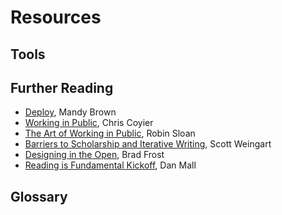 # Resources

## Tools

## Further Reading

* [Deploy](http://aworkinglibrary.com/writing/deploy/), Mandy Brown
* [Working in Public](http://chriscoyier.net/2012/09/23/working-in-public/), Chris Coyier
* [The Art of Working in Public](http://snarkmarket.com/2011/7189), Robin Sloan
* [Barriers to Scholarship and Iterative Writing](http://www.scottbot.net/HIAL/?p=40622), Scott Weingart
* [Designing in the Open](http://bradfrostweb.com/blog/post/designing-in-the-open/), Brad Frost
* [Reading is Fundamental Kickoff](http://danielmall.com/articles/rif-kickoff/), Dan Mall

## Glossary